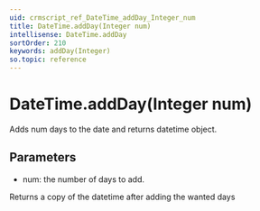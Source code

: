 ```yaml
---
uid: crmscript_ref_DateTime_addDay_Integer_num
title: DateTime.addDay(Integer num)
intellisense: DateTime.addDay
sortOrder: 210
keywords: addDay(Integer)
so.topic: reference
---
```


# DateTime.addDay(Integer num)

Adds num days to the date and returns datetime object.

## Parameters

 - num: the number of days to add.

Returns a copy of the datetime after adding the wanted days

